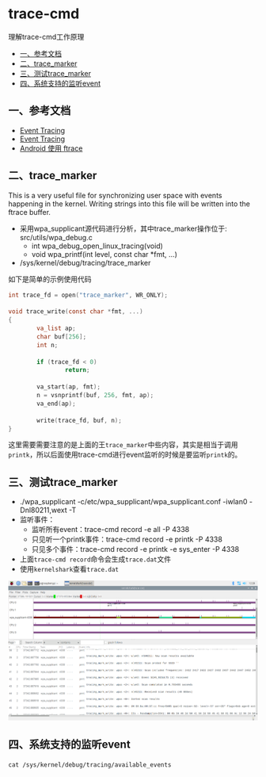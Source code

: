 # trace-cmd

理解trace-cmd工作原理

* [一、参考文档](#一参考文档)
* [二、trace_marker](#二trace_marker)
* [三、测试trace_marker](#三测试trace_marker)
* [四、系统支持的监听event](#四系统支持的监听event)

## 一、参考文档

* [Event Tracing](https://www.kernel.org/doc/Documentation/trace/events.rst)
* [Event Tracing](https://www.kernel.org/doc/html/v4.18/trace/events.html)
* [Android 使用 ftrace](https://source.android.com/devices/tech/debug/ftrace)

## 二、trace_marker

This is a very useful file for synchronizing user space with events happening in the kernel. Writing strings into this file will be written into the ftrace buffer.

* 采用wpa_supplicant源代码进行分析，其中trace_marker操作位于: src/utils/wpa_debug.c
  * int wpa_debug_open_linux_tracing(void)
  * void wpa_printf(int level, const char *fmt, ...)
* /sys/kernel/debug/tracing/trace_marker

如下是简单的示例使用代码

```C
int trace_fd = open("trace_marker", WR_ONLY);

void trace_write(const char *fmt, ...)
{
        va_list ap;
        char buf[256];
        int n;

        if (trace_fd < 0)
                return;

        va_start(ap, fmt);
        n = vsnprintf(buf, 256, fmt, ap);
        va_end(ap);

        write(trace_fd, buf, n);
}
```

这里需要需要注意的是上面的王`trace_marker`中些内容，其实是相当于调用`printk`，所以后面使用trace-cmd进行event监听的时候是要监听`printk`的。

## 三、测试trace_marker

* ./wpa_supplicant -c/etc/wpa_supplicant/wpa_supplicant.conf -iwlan0 -Dnl80211,wext -T
* 监听事件：
  * 监听所有event：trace-cmd record -e all -P 4338
  * 只见听一个printk事件：trace-cmd record -e printk -P 4338
  * 只见多个事件：trace-cmd record -e printk -e sys_enter -P 4338
* 上面`trace-cmd record`命令会生成`trace.dat`文件
* 使用`kernelshark`查看`trace.dat`

![trace-cmd_kernelshark_wpa_supplicant.png](images/trace-cmd_kernelshark_wpa_supplicant.png)

## 四、系统支持的监听event

`cat /sys/kernel/debug/tracing/available_events`